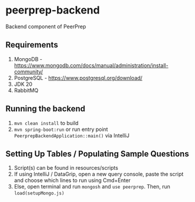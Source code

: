 # peerprep-backend

Backend component of PeerPrep

## Requirements

1. MongoDB - https://www.mongodb.com/docs/manual/administration/install-community/
2. PostgreSQL - https://www.postgresql.org/download/
3. JDK 20
4. RabbitMQ

## Running the backend

1. `mvn clean install` to build
2. `mvn spring-boot:run` or run entry point `PeerprepBackendApplication::main()` via IntelliJ

## Setting Up Tables / Populating Sample Questions

1. Script(s) can be found in resources/scripts
2. If using IntelliJ / DataGrip, open a new query console, paste the script and choose which lines to run using Cmd+Enter
3. Else, open terminal and run `mongosh` and `use peerprep`. Then, run `load(setupMongo.js)`
